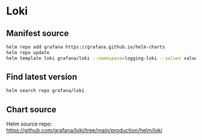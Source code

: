# Loki

## Manifest source

```bash
helm repo add grafana https://grafana.github.io/helm-charts
helm repo update
helm template loki grafana/loki --namespace=logging-loki --values values.yaml --version 6.9.0 --skip-tests --api-versions monitoring.coreos.com/v1/ServiceMonitor --api-versions monitoring.coreos.com/v1/PrometheusRule > deploy/loki/loki.yaml
```

## Find latest version

```bash
helm search repo grafana/loki
```

## Chart source

Helm source repo: <https://github.com/grafana/loki/tree/main/production/helm/loki>
